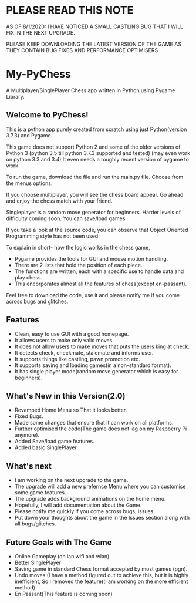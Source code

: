 # PLEASE READ THIS NOTE

AS OF 8/1/2020: I HAVE NOTICED A SMALL CASTLING BUG THAT I WILL FIX IN THE NEXT UPGRADE.

PLEASE KEEP DOWNLOADING THE LATEST VERSION OF THE GAME AS THEY CONTAIN BUG FIXES AND 
PERFORMANCE OPTIMISERS

# My-PyChess
A Multiplayer/SinglePlayer Chess app written in Python using Pygame Library.

## Welcome to PyChess!

This is a python app purely created from scratch using just Python(version 3.7.3) and Pygame.

This game does not support Python 2 and some of the older versions of Python 3
(python 3.5 till python 3.7.3 supported and tested)
(may even work on python 3.3 and 3.4)
It even needs a roughly recent version of pygame to work

To run the game, download the file and run the main.py file.
Choose from the menus options.

If you choose multiplayer, you will see the chess board appear. Go ahead and enjoy the chess match with your friend.

Singleplayer is a random move generator for beginners.
Harder levels of difficulty coming soon.
You can save/load games.

If you take a look at the source code, you can observe that Object Oriented Programming style has not been used.

To explain in short- how the logic works in the chess game,
- Pygame provides the tools for GUI and mouse motion handling.
- There are 2 lists that hold the position of each piece.
- The functions are written, each with a specific use to handle data and play chess.
- This encorporates almost all the features of chess(except en-passant).

Feel free to download the code, use it and please notify me if you come across bugs and glitches.

## Features

- Clean, easy to use GUI with a good homepage.
- It allows users to make only valid moves.
- It does not allow users to make moves that puts the users king at check.
- It detects check, checkmate, stalemate and informs user.
- It supports things like castling, pawn promotion etc.
- It supports saving and loading games(in a non-standard format).
- It has single player mode(random move generator which is easy for beginners).

## What's New in this Version(2.0)

- Revamped Home Menu so That it looks better.
- Fixed Bugs.
- Made some changes that ensure that it can work on all platforms.
- Further optimised the code(The game does not lag on my Raspberry Pi anymore).
- Added Save/load game features.
- Added basic SinglePlayer.

## What's next

- I am working on the next upgrade to the game.
- The upgrade will add a new prefernce Menu where you can customise some game features.
- The upgrade adds background animations on the home menu.
- Hopefully, I will add documentation about the Game.
- Please notify me quickly if you come across bugs, issues.
- Put down your thoughts about the game in the Issues section along with all bugs/glitches.

## Future Goals with The Game

- Online Gameplay (on lan wifi and wlan)
- Better SinglePlayer
- Saving game in standard Chess format accepted by most games (pgn).
- Undo moves (I have a method figured out to achieve this, but it is highly inefficient, So I removed the feature)(I am working on the more efficient method)
- En Passant(This feature is coming soon)
